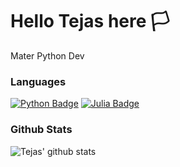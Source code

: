# Hello Tejas here 🏳️

Mater Python Dev

### Languages
[![Python Badge](https://img.shields.io/badge/-Python-66ff66?style=for-the-badge&labelColor=black&logo=Python&logoColor=66ff66)](#)
[![Julia Badge](https://img.shields.io/badge/-julia-0099ff?style=for-the-badge&labelColor=black&logo=julia&logoColor=0099ff)](#)


### Github Stats
![Tejas' github stats](https://github-readme-stats.vercel.app/api?username=Kannampuzha&count_private=true&theme=tokyonight&hide=contribs,prs)
